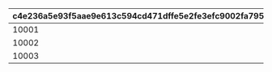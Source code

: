 |c4e236a5e93f5aae9e613c594cd471dffe5e2fe3efc9002fa79516e298c344ad|a9f2e308bad68aff8f108ca6cebb4c2f03cfaa0731c45efebb2b36cb53290b27|
| --- | --- |
|10001|10002|
|10002|10003|
|10003|10003|